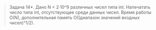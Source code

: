 >Задача 14*. Дано N < 2∙10^9 различных чисел типа int. Напечатать число типа int, отсутствующее среди данных чисел. Время работы O(N), дополнительная память O((диапазон значений входных чисел)^1/2).